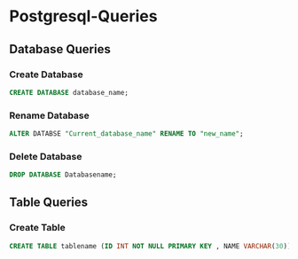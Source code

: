 # Postgresql-Queries
## Database Queries 
### Create Database 
```sql
CREATE DATABASE database_name;
```
### Rename Database
```sql
ALTER DATABSE "Current_database_name" RENAME TO "new_name";
```

### Delete Database
```sql
DROP DATABASE Databasename;
```
## Table Queries
### Create Table
```sql
CREATE TABLE tablename (ID INT NOT NULL PRIMARY KEY , NAME VARCHAR(30));
```

